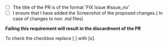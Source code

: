 - [ ] The title of the PR is of the format 'FIX Issue #issue_no'
- [ ] I ensure that I have added the Screenshot of the proposed changes.( In case of changes to non .md files)

**Failing this requirement will result in the discardment of the PR**

To check the checkbox replace [ ] with [x].
